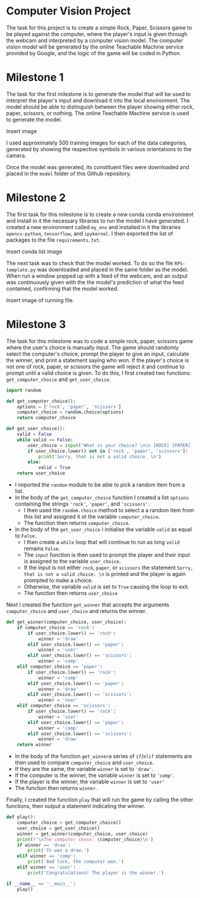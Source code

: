# Computer Vision Project

The task for this project is to create a simple Rock, Paper, Scissors game to be played against the computer, where the player's input is given through the webcam and interpreted by a computer vision model. The computer vision model will be generated by the online Teachable Machine service provided by Google, and the logic of the game will be coded in Python.

# Milestone 1

The task for the first milestone is to generate the model that will be used to interpret the player's input and download it into the local environment. The model should be able to distinguish between the player showing either rock, paper, scissors, or nothing. The online Teachable Machine service is used to generate the model. 

Insert image

I used approximately 500 training images for each of the data categories, generated by showing the respective symbols in various orientations to the camera.

Once the model was generated, its constituent files were downloaded and placed in the `model` folder of this Github repository.

# Milestone 2

The first task for this milestone is to create a new conda conda environment and install in it the necessary libraries to run the model I have generated. I created a new environment called `my_env` and installed in it the libraries `opencv-python`, `tensorflow`, and `ipykernel`. I then exported the list of packages to the file `requirements.txt`.

Insert conda list image

The next task was to check that the model worked. To do so the file `RPS-template.py` was downloaded and placed in the same folder as the model. When run a window popped up with a feed of the webcam, and an output was continuously given with the the model's prediction of what the feed contained, confirming that the model worked.

Insert image of running file.

# Milestone 3

The task for this milestone was to code a simple rock, paper, scissors game where the user's choice is manually input. The game should randomly select the computer's choice, prompt the player to give an input, calculate the winner, and print a statement saying who won. If the player's choice is not one of rock, paper, or scissors the game will reject it and continue to prompt until a valid choice is given. To do this, I first created two functions: `get_computer_choice` and `get_user_choice`.

```python
import random

def get_computer_choice():
    options = ['rock', 'paper', 'scissors']
    computer_choice = random.choice(options)
    return computer_choice

def get_user_choice():
    valid = False
    while valid == False:
        user_choice = input('What is your choice? \n\n [ROCK] [PAPER] [SCISSORS]\n \n')
        if user_choice.lower() not in ['rock', 'paper', 'scissors']:
            print('Sorry, that is not a valid choice. \n')
        else:
            valid = True
    return user_choice
```

- I imported the `random` module to be able to pick a random item from a list.
- In the body of the `get_computer_choice` function I created a list `options` containing the strings `'rock'`, `'paper'`, and `'scissors'`.
    - I then used the `random.choice` method to select a a random item from this list and assigned it ot the variable `computer_choice`.
    - The function then returns `computer_choice`.
- In the body of the `get_user_choice` I initialise the variable `valid` as equal to `False`.
    - I then create a `while` loop that will continue to run as long `valid` remains `False`.
    - The `input` function is then used to prompt the player and their input is assigned to the variable `user_choice`.
    - If the input is not either `rock`, `paper`, or `scissors` the statement `Sorry, that is not a valid choice. \n` is printed and the player is again prompted to make a choice.
    - Otherwise, the variable `valid` is set to `True` causing the loop to exit.
    - The function then returns `user_choice`

Next I created the function `get_winner` that accepts the arguments `computer_choice` and `user_choice` and returns the winner.

```python
def get_winner(computer_choice, user_choice):
    if computer_choice == 'rock':
        if user_choice.lower() == 'rock':
            winner = 'draw'
        elif user_choice.lower() == 'paper':
            winner = 'user'
        elif user_choice.lower() == 'scissors':
            winner = 'comp'
    elif computer_choice == 'paper':
        if user_choice.lower() == 'rock':
            winner = 'comp'
        elif user_choice.lower() == 'paper':
            winner = 'draw'
        elif user_choice.lower() == 'scissors':
            winner = 'user'
    elif computer_choice == 'scissors':
        if user_choice.lower() == 'rock':
            winner = 'user'
        elif user_choice.lower() == 'paper':
            winner = 'comp'
        elif user_choice.lower() == 'scissors':
            winner = 'draw'
    return winner
```

- In the body of the function `get_winner`a series of `if`/`elif` statements are then used to compare `computer_choice` and `user_choice`.
- If they are the same, the variable `winner` is set to `'draw'`.
- If the computer is the winner, the variable `winner` is set to `'comp'`.
- If the player is the winner, the variable `winner` is set to `'user'`
- The function then returns `winner`.

Finally, I created the function `play` that will run the game by calling the other functions, then output a statement indicating the winner.

```python
def play():
    computer_choice = get_computer_choice()
    user_choice = get_user_choice()
    winner = get_winner(computer_choice, user_choice)
    print(f'\nThe computer chose: {computer_choice}\n')
    if winner == 'draw':
        print('It was a draw.')
    elif winner == 'comp':
        print('Bad luck, the computer won.')
    elif winner == 'user':
        print('Congratulations! The player is the winner.')

if __name__ == '__main__':
    play()
```

